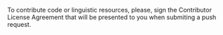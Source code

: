 To contribute code or linguistic resources, please, sign the Contributor License Agreement that will be presented to you when submiting a push request. 

